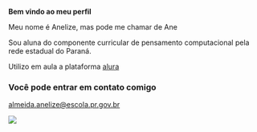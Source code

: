 **Bem vindo ao meu perfil**

 Meu nome é Anelize, mas pode me chamar de Ane

Sou aluna do componente curricular de pensamento computacional pela rede estadual do Paraná.

Utilizo em aula a plataforma
[alura](https://www.alura.com.br)

### Você pode entrar em contato comigo
almeida.anelize@escola.pr.gov.br

![](https://media1.tenor.com/m/1hyzQj_f5PgAAAAC/kitten-love.gif)
